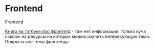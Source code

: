 # Frontend

Frontend

[Книга на гитбуке про фронтетд](https://frontendmasters.com/books/front-end-handbook/2018/learning/cs.html) - там нет информации, только куча ссылок на ресурсы на которых можно изучить интересующую тема. Покрыты все темы фронтенда.

